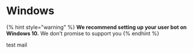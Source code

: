 # Windows

{% hint style="warning" %}
**We recommend setting up your user bot on Windows 10.** We don't promise to support you
{% endhint %}

test mail

